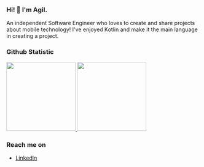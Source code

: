<!--
**agilll17/agilll17** is a ✨ _special_ ✨ repository because its `README.md` (this file) appears on your GitHub profile.

Here are some ideas to get you started:

- 🔭 I’m currently working on ...
- 🌱 I’m currently learning ...
- 👯 I’m looking to collaborate on ...
- 🤔 I’m looking for help with ...
- 💬 Ask me about ...
- 📫 How to reach me: ...
- 😄 Pronouns: ...
- ⚡ Fun fact: ...
-->

### Hi! 👋 I'm Agil.

An independent Software Engineer who loves to create and share projects about mobile technology! I've enjoyed Kotlin and make it the main language in creating a project.

### Github Statistic
<p align="left">
<a href="https://github.com/agilll17">
  <img height="180em" src="https://github-readme-stats-eight-theta.vercel.app/api?username=agilll17&show_icons=true&theme=algolia&include_all_commits=true&count_private=true"/>
  <img height="180em" src="https://github-readme-stats-eight-theta.vercel.app/api/top-langs/?username=agilll17&layout=compact&langs_count=8&theme=algolia"/>
</a>
</p>

### Reach me on
- <a href="https://www.linkedin.com/in/agil-santosa/">LinkedIn</a>
